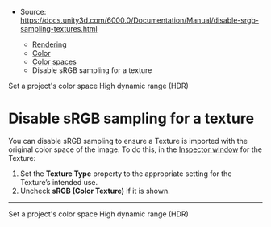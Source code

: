 * Source: https://docs.unity3d.com/6000.0/Documentation/Manual/disable-srgb-sampling-textures.html

  * [Rendering](https://docs.unity3d.com/6000.0/Documentation/Manual/rendering-and-post-processing.html)
  * [Color](https://docs.unity3d.com/6000.0/Documentation/Manual/graphics-color.html)
  * [Color spaces](https://docs.unity3d.com/6000.0/Documentation/Manual/color-spaces-landing.html)
  * Disable sRGB sampling for a texture


[](https://docs.unity3d.com/6000.0/Documentation/Manual/set-project-color-space.html)
Set a project's color space
[](https://docs.unity3d.com/6000.0/Documentation/Manual/hdr-landing.html)
High dynamic range (HDR)
# Disable sRGB sampling for a texture
You can disable sRGB sampling to ensure a Texture is imported with the original color space of the image. To do this, in the [Inspector window](https://docs.unity3d.com/6000.0/Documentation/Manual/UsingTheInspector.html) for the Texture:
  1. Set the **Texture Type** property to the appropriate setting for the Texture’s intended use.
  2. Uncheck **sRGB (Color Texture)** if it is shown.


* * *
[](https://docs.unity3d.com/6000.0/Documentation/Manual/set-project-color-space.html)
Set a project's color space
[](https://docs.unity3d.com/6000.0/Documentation/Manual/hdr-landing.html)
High dynamic range (HDR)
